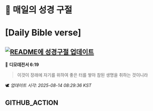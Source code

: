 # 🙏 매일의 성경 구절
# [Daily Bible verse]
## [![README에 성경구절 업데이트](https://github.com/DONGSUKA/first_test/actions/workflows/update-readme-bible.yml/badge.svg)](https://github.com/DONGSUKA/first_test/actions/workflows/update-readme-bible.yml)
<!-- START_BIBLE_VERSE -->
📖 **디모데전서 6:19**
> 이것이 장래에 자기를 위하여 좋은 터를 쌓아 참된 생명을 취하는 것이니라

🕊️ _업데이트 시각: 2025-08-14 08:29:36 KST_
  <!-- END_BIBLE_VERSE -->
## GITHUB_ACTION
